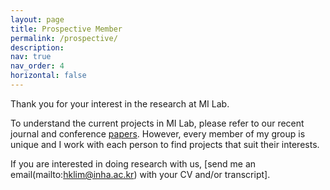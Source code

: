 ```yaml
---
layout: page
title: Prospective Member
permalink: /prospective/
description: 
nav: true
nav_order: 4
horizontal: false
---
```


Thank you for your interest in the research at MI Lab. 

To understand the current projects in MI Lab, please refer to our recent journal and conference <a href='https://milab-inha.github.io/publications'>papers</a>. However, every member of my group is unique and I work with each person to find projects that suit their interests.

If you are interested in doing research with us, [send me an email(mailto:hklim@inha.ac.kr) with your CV and/or transcript].

